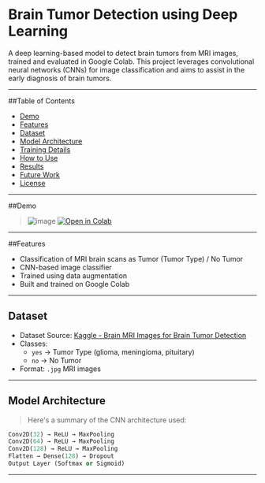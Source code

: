 # Brain Tumor Detection using Deep Learning

A deep learning-based model to detect brain tumors from MRI images, trained and evaluated in Google Colab. This project leverages convolutional neural networks (CNNs) for image classification and aims to assist in the early diagnosis of brain tumors.

---

##Table of Contents

- [Demo](#-demo)
- [Features](#-features)
- [Dataset](#-dataset)
- [Model Architecture](#-model-architecture)
- [Training Details](#-training-details)
- [How to Use](#-how-to-use)
- [Results](#-results)
- [Future Work](#-future-work)
- [License](#-license)

---

##Demo

> ![image](https://github.com/user-attachments/assets/0fbd99a7-457b-4fc6-a4e1-e35875720234)
> [![Open in Colab](https://colab.research.google.com/assets/colab-badge.svg)](https://colab.research.google.com/drive/1MRhLiGPGnYemvDd_WRTh6VWrW9tg1y1n#scrollTo=RDIRJOEI0MpZ)

---

##Features

- Classification of MRI brain scans as Tumor (Tumor Type) / No Tumor
- CNN-based image classifier
- Trained using data augmentation
- Built and trained on Google Colab

---

## Dataset

- Dataset Source: [Kaggle - Brain MRI Images for Brain Tumor Detection](https://www.kaggle.com/datasets/sartajbhuvaji/brain-tumor-classification-mri)
- Classes:
  - `yes` → Tumor Type (glioma, meningioma, pituitary)
  - `no` → No Tumor
- Format: `.jpg` MRI images

---

## Model Architecture
> Here's a summary of the CNN architecture used:

```python
Conv2D(32) → ReLU → MaxPooling  
Conv2D(64) → ReLU → MaxPooling  
Conv2D(128) → ReLU → MaxPooling  
Flatten → Dense(128) → Dropout  
Output Layer (Softmax or Sigmoid)
```
---


